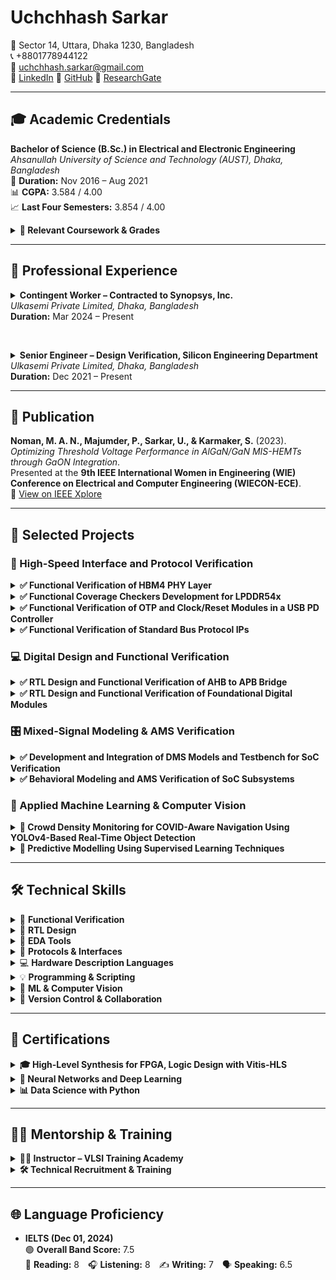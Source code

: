 # Uchchhash Sarkar

📍 Sector 14, Uttara, Dhaka 1230, Bangladesh  
📞 +8801778944122  
📧 uchchhash.sarkar@gmail.com  
🔗 [LinkedIn](https://linkedin.com/in/uchchhash) 
🔗 [GitHub](https://github.com/uchchhash)
🔗 [ResearchGate](https://www.researchgate.net/profile/Uchchhash_Sarkar)

---

## 🎓 Academic Credentials

**Bachelor of Science (B.Sc.) in Electrical and Electronic Engineering**  
*Ahsanullah University of Science and Technology (AUST), Dhaka, Bangladesh*  
📅 **Duration:** Nov 2016 – Aug 2021  
📊 **CGPA:** 3.584 / 4.00  
📈 **Last Four Semesters:** 3.854 / 4.00 

<details>
<summary><strong>📘 Relevant Coursework & Grades</strong></summary>

<ul>
  <li>VLSI I & Lab – A+, A+ (4.00)</li>
  <li>VLSI II & Lab – A+, A+ (4.00)</li>
  <li>Computer Architecture – A+ (4.00)</li>
  <li>Microprocessor & System Design & Lab – A+, A+ (4.00)</li>
  <li>Digital Logic Design – A+ (4.00)</li>
  <li>Digital Signal Processing I & Lab – A+, A+ (4.00)</li>
  <li>Analog Integrated Circuit – A (3.75)</li>
  <li>Project & Thesis – A+ (4.00)</li>
</ul>

</details>



---

## 💼 Professional Experience

<details>
<summary><strong>Contingent Worker – Contracted to Synopsys, Inc.</strong><br><em>Ulkasemi Private Limited, Dhaka, Bangladesh</em><br><strong>Duration:</strong> Mar 2024 – Present</summary>

<ul>
  <li>Contributing to RTL design verification, focusing on high-speed protocols such as LPDDR and HBM.</li>
  <li>Conducting debugging, coverage analysis, and protocol checks to ensure design compliance with specifications.</li>
  <li>Ensuring design compliance through collaboration with global DV teams.</li>
</ul>

</details>

<br> <!-- Add a visual gap -->

<details>
<summary><strong>Senior Engineer – Design Verification, Silicon Engineering Department</strong><br><em>Ulkasemi Private Limited, Dhaka, Bangladesh</em><br><strong>Duration:</strong> Dec 2021 – Present</summary>

<ul>
  <li>Developing test plans, implementing self-checking testbenches, and conducting debugging, coverage analysis, and protocol verification for IP-level RTL designs using SystemVerilog and UVM.</li>
  <li>Modeling and validating mixed-signal designs by creating self-checking testbenches and verifying schematics against design specifications.</li>
  <li>Designing synthesizable RTL modules and control logic for interface and sequential systems, aligned with protocol specifications.</li>
  <li>Leading technical recruitment and conducting training on HDL, testbench development, and verification methodologies to align new hires with industry standards.</li>
</ul>

</details>




---

## 📄 Publication

**Noman, M. A. N., Majumder, P., Sarkar, U., & Karmaker, S.** (2023).  
*Optimizing Threshold Voltage Performance in AlGaN/GaN MIS-HEMTs through GaON Integration*.  
Presented at the **9th IEEE International Women in Engineering (WIE) Conference on Electrical and Computer Engineering (WIECON-ECE)**.  
🔗 [View on IEEE Xplore](https://ieeexplore.ieee.org/document/10456403)

---

## 🧪 Selected Projects

### 🔌 High-Speed Interface and Protocol Verification

<details>
<summary><strong>✅ Functional Verification of HBM4 PHY Layer</strong></summary>

<p><strong>Organization:</strong> Synopsys Inc</p>  
<p><strong>Duration:</strong> Jun 2024 – Present</p>  
<p><strong>Objective:</strong> Implement and verify HBM4 PHY initialization and training sequences for mission mode readiness.</p>  

<p><strong>Contributions:</strong></p>  
<ul>
  <li>Implemented key initialization steps, including power-up, clock setup, CSR configuration, and PHY initialization.</li>
  <li>Analyzed specifications to determine correct sequences for lane repair, impedance calibration, and training.</li>
  <li>Debugged and resolved design issues through collaboration with designers.</li>
</ul>

<p><strong>Result:</strong> Successfully implemented PHY initialization sequences, resolved critical bugs, and progressed to advanced training sequences as part of the ongoing project.</p>  

</details>



<details>
<summary><strong>✅ Functional Coverage Checkers Development for LPDDR54x</strong></summary>

**Organization:** Synopsys Inc | 📅 Duration: Apr 2024 – Present  
**Objective:** Develop a portable functional coverage checker for LPDDR54x interfaces, ensuring protocol compliance and scalability.  

**Contributions:**  
<ul>
  <li>Implemented illegal bin coverage for LPDDR4 and LPDDR5, focusing on critical scenarios such as frequency changes, low power states, snooping, and sideband operations.</li>
  <li>Developed a modular architecture using macros to support incremental updates and compatibility across DDR/LPDDR IPs, including LPDDR6.</li>
  <li>Designed targeted negative test cases to ensure accurate detection of illegal conditions and enhance protocol compliance validation.</li>
  <li>Currently working on extending coverage for additional scenarios as part of the ongoing project.</li>
</ul>

**Result:** Delivered a scalable and reusable coverage checker, significantly improving verification efficiency for multiple DDR/LPDDR designs.

</details>

<details>
<summary><strong>✅ Functional Verification of OTP and Clock/Reset Modules in a USB PD Controller</strong></summary>

**Organization:** Texas Instruments  
**Objective:** Verify OTP operations and clock/reset functionalities in a USB Power Delivery (PD) controller to ensure compliance with design specifications.  

**Contributions:**  
<ul>
  <li>Verified OTP operations, including read, burn, and standby, achieving comprehensive functional coverage.</li>
  <li>Developed UVM testbench components and implemented SystemVerilog assertions for critical timing and state transitions.</li>
  <li>Debugged clock/reset sequences for power-on reset (POR) and soft reset functionality, resolving design issues collaboratively with the design team.</li>
</ul>

**Result:** Verified OTP and clock/reset functionalities, resolved design bugs, and achieved 100% functional coverage.

</details>

<details>
<summary><strong>✅ Functional Verification of Standard Bus Protocol IPs </strong></summary>

**Organization:** Ulkasemi Internal  
**Objective:** Develop UVM-based environments to verify protocol-specific IPs.  
**Protocols:** APB, AHB, AXI, I2C, SPI, UART  

**Contributions:**  
<ul>
  <li>Extracted design features from specifications and developed testbenches with protocol-specific agents, BFMs (drivers/monitors), test cases, assertions, and coverage plans.</li>
  <li>Implemented constrained random testing and developed corner-case scenarios to validate all functional aspects.</li>
  <li>Verified protocol sequences using SystemVerilog assertions for robustness and compliance.</li>
</ul>

**Result:** Achieved 100% functional and code coverage, ensuring thorough protocol verification and compliance with design specifications.

</details>

### 💻 Digital Design and Functional Verification

<details>
<summary><strong>✅ RTL Design and Functional Verification of AHB to APB Bridge</strong></summary>

**Organization:** Ulkasemi Internal  
**Objective:** Design and verify an AHB to APB protocol bridge to enable communication between high-speed AHB and low-speed APB peripherals in SoC systems.  

**Contributions:**  
<ul>
  <li>Developed RTL for AHB slave and APB master using Verilog, with control FSMs and asynchronous dual-clock FIFOs for CDC (400 MHz ↔ 100 MHz).</li>
  <li>Built a UVM-based testbench with reusable agents, sequencers, monitors, and config classes.</li>
  <li>Created directed and randomized tests for protocol correctness, invalid accesses, and transfer edge cases.</li>
</ul>

**Result:** Verified protocol conversion and CDC logic via simulation; achieved full code and functional coverage.  
*Synthesis and timing closure were not within the scope of this project.*

</details>

<details>
<summary><strong>✅ RTL Design and Functional Verification of Foundational Digital Modules </strong></summary>

**Organization:** Ulkasemi Internal  
**Objective:** Design and verify sequential digital modules using Verilog and SystemVerilog.  
**Modules:** Traffic Light Controller, 4-bit Binary Counter, and Universal Shift Register  

**Contributions:**  
<ul>
  <li>Designed synthesizable RTL for a binary counter, shift register, and FSM-based traffic light controller.</li>
  <li>Built modular testbenches with reusable components; verified functionality using directed and randomized tests with full coverage.</li>
</ul>

**Result:** Completed RTL design and functional verification of all modules, reinforcing skills in FSM design, RTL coding, and SV-based verification.

</details>

### 🎛️ Mixed-Signal Modeling & AMS Verification

<details>
<summary><strong>✅ Development and Integration of DMS Models and Testbench for SoC Verification</strong></summary>

**Organization:** Designer’s Guide  
**Objective:** Develop and integrate DMS models for analog-digital co-simulation.  

**Contributions:**  
<ul>
  <li>Built discrete mixed-signal (DMS) models for blocks such as PLL, PMIC, and data converters using Real-Number Modeling (RNM) and User-Defined Nettypes (UDN).</li>
  <li>Validated analog models against schematics using Verilog-AMS testbenches to ensure functional accuracy.</li>
  <li>Integrated DMS models into a UVM-based testbench for seamless analog-digital verification.</li>
</ul>

**Result:** Delivered validated DMS models and reduced simulation time by 90%, enabling efficient co-simulation and verification.  
Recognized for contributions in the paper "**Advanced UVM-Based Chip Verification Methodologies with Full Analog Functionality.**"

</details>

<details>
<summary><strong>✅ Behavioral Modeling and AMS Verification of SoC Subsystems</strong></summary>

**Organizations:** SigmaSense, ETA Wireless  
**Objective:** To develop and verify analog IPs in a touch controller and a wireless baseband generator using Real-Number Modeling and Verilog-AMS, enabling efficient mixed-signal simulation and seamless integration in SoC subsystems.  

**Contributions:**  
<ul>
  <li>Developed behavioral models for a wide range of analog components—including Power-on Reset (POR), Thermal Shutdown Detect (TSD), Ultra-Low Voltage Detect (UVLO), Bias Circuits, LDO, Bandgap Reference (BGR), Data Converters, Oscillators, and Clock Generators using SystemVerilog RNM and Verilog-AMS.</li>
  <li>Created self-checking Verilog-AMS testbenches to validate model behavior against design specifications and schematic functionality.</li>
  <li>Verified power-up sequences and ensured functional accuracy through mixed-signal co-simulation, enabling seamless SoC subsystem integration.</li>
</ul>

**Result:** Delivered validated RNM models, Verilog-AMS testbenches, and verified schematics, ensuring accurate digital-analog integration, improved AMS verification coverage, and significantly reduced simulation time.

</details>

### 🧠 Applied Machine Learning & Computer Vision

<details>
<summary><strong>🎯 Crowd Density Monitoring for COVID-Aware Navigation Using YOLOv4-Based Real-Time Object Detection </strong></summary>

**Organization:** Ahsanullah University of Science and Technology (**Undergrad Capstone Project**)  
**Objective:** Develop a real-time people detection system using YOLOv4 to monitor crowd density in public spaces and promote safer navigation during the COVID-19 pandemic.  

**Contributions:**  
<ul>
  <li>Trained and optimized a YOLOv4-based deep learning model to detect individuals in video streams.</li>
  <li>Integrated the detection system into a web-based interface for real-time visualization of crowd density.</li>
  <li>Implemented a pipeline for data acquisition, model inference, and user-facing visualization to support social distancing.</li>
</ul>

**Result:** Delivered a fully functional prototype combining deep learning, computer vision, and full-stack web integration, gaining hands-on experience in end-to-end AI system deployment.

</details>

<details>
<summary><strong>🎯 Predictive Modelling Using Supervised Learning Techniques</strong></summary>

**Organization:** Quantum.AI, BD  
**Objective:** Apply supervised machine learning algorithms to solve regression and classification problems using real-world datasets.  

**Contributions:**  
<ul>
  <li>Preprocessed and analyzed datasets (bike sharing, Titanic) using Pandas and Seaborn.</li>
  <li>Built regression and classification models (Linear/Logistic Regression, Random Forest, KNN) with Scikit-learn.</li>
  <li>Evaluated performance with RMSE, R², Accuracy, and visualized model behavior.</li>
</ul>

**Result:** Developed validated ML models and demonstrated end-to-end workflows from data processing to evaluation.

</details>


---

## 🛠️ Technical Skills

<details>
<summary>🧪 <strong>Functional Verification</strong></summary>

- Constraint Random Testbenches  
- Coverage-Driven Verification  
- Assertion-Based Verification (ABV)  
- Co-Simulation  
- Gate-Level Simulation (GLS)  
- Behavioral & Real-Number Modeling (RNM)  
- Mixed-Signal Verification  

</details>

<details>
<summary>🔧 <strong>RTL Design</strong></summary>

- FSM Design  
- Sequential & Combinational Logic Design  
- High-Level Synthesis (HLS)  

</details>

<details>
<summary>🧰 <strong>EDA Tools</strong></summary>

- Cadence (Xcelium, Virtuoso, IMC, vManager)  
- Synopsys (Verdi, VCS)  
- Xilinx (Vivado, Vitis-HLS)  

</details>

<details>
<summary>📡 <strong>Protocols & Interfaces</strong></summary>

- AMBA (APB, AHB, AXI)  
- SPI, I2C, UART  
- DFI, DDR, HBM4 PHY  

</details>

<details>
<summary>💻 <strong>Hardware Description Languages</strong></summary>

- Verilog  
- SystemVerilog  
- SystemVerilog Assertions (SVA)  
- Verilog-AMS  
- UVM  

</details>

<details>
<summary>💡 <strong>Programming & Scripting</strong></summary>

- C++  
- Python  
- Bash  

</details>

<details>
<summary>🤖 <strong>ML & Computer Vision</strong></summary>

- Supervised Learning  
- Neural Networks  
- CNNs (YOLO)  
- Scikit-learn, Matplotlib, Seaborn  

</details>

<details>
<summary>📁 <strong>Version Control & Collaboration</strong></summary>

- Git, Perforce  
- JIRA, Confluence  

</details>


---

## 🧾 Certifications

<details>
<summary><strong>🎓 High-Level Synthesis for FPGA, Logic Design with Vitis-HLS</strong></summary>

*Udemy, 2024* | [Combinational Circuits Certificate](#) | [Sequential Circuits Certificate](#)  
- Gained expertise in designing, debugging, and implementing combinational and sequential circuits on FPGAs using C++.  
- Utilized Xilinx Vitis-HLS and Vivado to generate RTL IPs, develop C-based testbenches, and simulate designs for functional verification.  

</details>

<details>
<summary><strong>🤖 Neural Networks and Deep Learning</strong></summary>

*DeepLearning.AI on Coursera, Sept 2020* | [Certificate](#)  
- Covered deep learning fundamentals, artificial neural networks, backpropagation, and network architectures.  

</details>

<details>
<summary><strong>📊 Data Science with Python</strong></summary>

*Quantum.ai, Bangladesh, June 2021* | [Certificate](#)  
- Explored Python programming, statistics, web scraping, data preprocessing, analysis, and supervised machine learning.  

</details>


---

## 👨‍🏫 Mentorship & Training

<details>
<summary><strong>🧑‍🏫 Instructor – VLSI Training Academy</strong></summary>

*United International University, Dhaka, Bangladesh*  
- Conducted training on HDL, SystemVerilog, and Verilog.  
- Taught RTL design flow covering synthesis, simulation, and verification.  
- Guided students in testbench development and adoption of industry-standard VLSI methodologies.  

</details>

<details>
<summary><strong>🛠️ Technical Recruitment & Training</strong></summary>

*Ulkasemi Private Limited, Dhaka, Bangladesh*  
- Developed recruitment assessments and led technical interviews on SystemVerilog, RTL design, and VLSI fundamentals.  
- Conducted structured onboarding sessions covering HDL, testbench development, and verification flows.  

</details>


---

## 🌐 Language Proficiency

- **IELTS (Dec 01, 2024)**  
  🟢 **Overall Band Score:** 7.5  
  📖 **Reading:** 8 🎧 **Listening:** 8 ✍️ **Writing:** 7 🗣️ **Speaking:** 6.5








